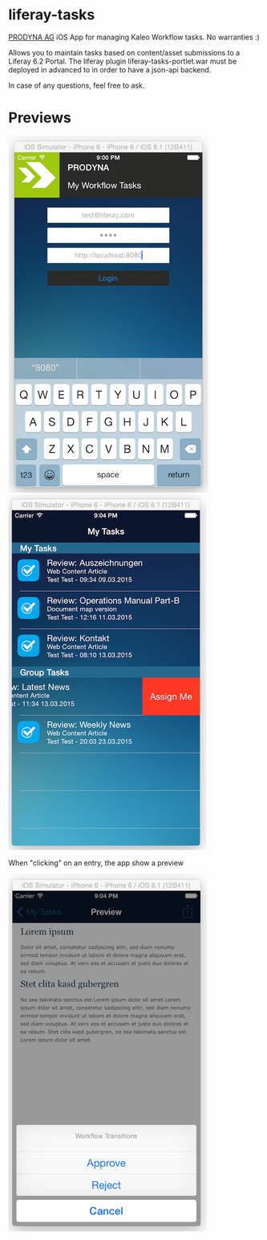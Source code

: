 # liferay-tasks
[PRODYNA AG](http://www.prodyna.com "PRODYNA") iOS App for managing Kaleo Workflow tasks. No warranties :)

Allows you to maintain tasks based on content/asset submissions to a Liferay 6.2 Portal.
The liferay plugin liferay-tasks-portlet.war must be deployed in advanced to in order to have a json-api backend.

In case of any questions, feel free to ask.

# Previews

![Login Screen](https://raw.githubusercontent.com/escv/liferay-tasks/master/preview/login.png)
![Login Screen](https://raw.githubusercontent.com/escv/liferay-tasks/master/preview/listing.png)

When "clicking" on an entry, the app show a preview

![Login Screen](https://raw.githubusercontent.com/escv/liferay-tasks/master/preview/preview.png)
